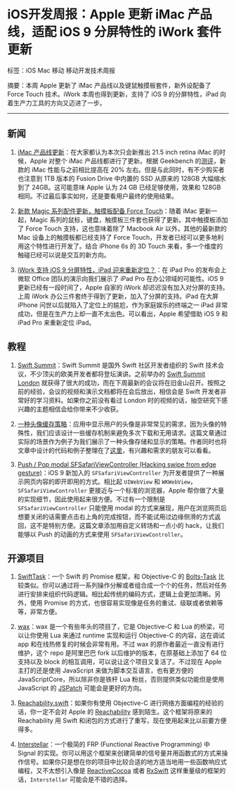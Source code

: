 # iOS开发周报：Apple 更新 iMac 产品线，适配 iOS 9 分屏特性的 iWork 套件更新

标签：iOS Mac 移动 移动开发技术周报

摘要：本周 Apple 更新了 iMac 产品线以及键鼠触摸板套件，新外设配备了 Force Touch 技术。iWork 本周也得到更新，支持了 iOS 9 的分屏特性，iPad 向着生产力工具的方向又迈进了一步。

---

## 新闻

1. [iMac 产品线更新](http://www.apple.com/cn/imac/)：在大家都认为本次只会新推出 21.5 inch retina iMac 的时候，Apple 对整个 iMac 产品线都进行了更新。根据 Geekbench 的[测评](http://browser.primatelabs.com/user/idanbo)，新款的 iMac 性能与之前相比提高在 20% 左右。但是与此同时，有不少购买者也注意到 1TB 版本的 Fusion Drive 中内置的 SSD 从原来的 128GB 大幅缩水到了 24GB。这可能意味 Apple 认为 24 GB 已经足够使用，效果和 128GB 相同。不过最后事实如何，还是要看用户最终的使用结果。

2. [新款 Magic 系列配件更新，触摸板配备 Force Touch](http://www.apple.com/cn/shop/mac/mac-accessories)：随着 iMac 更新一起，Magic 系列的鼠标，键盘，触摸板三件套也获得了更新。其中触摸板添加了 Force Touch 支持，这也意味着除了 Macbook Air 以外，其他的最新款的 Mac 设备上的触摸板都已经支持了 Force Touch，开发者已经可以更多地利用这个特性进行开发了。结合 iPhone 6s 的 3D Touch 来看，多一个维度的触碰已经可以说是交互的新方向。

3. [iWork 支持 iOS 9 分屏特性，iPad 迎来重新定位？](http://www.macrumors.com/2015/10/15/iwork-for-mac-ios-gain-el-capitan-ios-9-support/)：在 iPad Pro 的发布会上微软 Office 团队的演示向我们展示了 iPad Pro 在办公领域的可能性。iOS 9 更新已经有一段时间了，Apple 自家的 iWork 却迟迟没有加入对分屏的支持。上周 iWork 办公三件套终于得到了更新，加入了分屏的支持。iPad 在大屏 iPhone 问世以后就陷入了定位上的尴尬，作为家庭娱乐的终端之一 iPad 非常成功，但是在生产力上却一直不太出色。可以看出，Apple 希望借助 iOS 9 和 iPad Pro 来重新定位 iPad。

## 教程

1. [Swift Summit](https://www.swiftsummit.com)：Swift Summit 是国外 Swift 社区开发者组织的 Swift 技术会议，不少顶尖的欧美开发者都将登坛演讲。之前举办的 [Swift Summit London](https://realm.io/news/swift-summit/) 就获得了很大的成功，而在下周最新的会议将在旧金山召开。按照之前的经验，会议的视频和演示文档都将在会后放出，相信会是 Swift 开发者非常好的学习资料。如果你之前没有看过 London 时的视频的话，抽空研究下感兴趣的主题相信会给你带来不少收获。

2. [一种头像缓存策略](https://github.com/nixzhu/dev-blog/blob/master/2015-10-08-navi.md)：应用中显示用户的头像是非常常见的需求，因为头像的特殊性，我们应该设计一些缓存机制来避免多次下载和无用请求。这篇文章通过实际的场景作为例子为我们展示了一种头像存储和显示的策略。作者同时也将文章中设计的代码和例子整理在了[这里](https://github.com/nixzhu/Navi)，有兴趣和需求的朋友可以看看。

3. [Push / Pop modal SFSafariViewController (Hacking swipe from edge gesture)](http://www.stringcode.co.uk/push-pop-modal-sfsafariviewcontroller-hacking-swipe-from-edge-gesture/)：iOS 9 新加入的 `SFSafariViewController` 为开发者提供了一种展示网页内容的即开即用的方式。相比起 `UIWebView` 和 `WKWebView`，`SFSafariViewController` 更接近与一个标准的浏览器，Apple 帮你做了大量的实现细节，因此使用起来很方便。不过有一个限制是 `SFSafariViewController` 只能使用 modal 的方式来展现，用户在浏览网页后想要关闭的话需要点击右上角的完成按钮，而不能试用过边缘侧滑的方式返回，这不是特别方便。这篇文章添加用自定义转场和一点小的 hack，让我们能够以 Push 的动画的方式来使用 `SFSafariViewController`。

## 开源项目

1. [SwiftTask](https://github.com/ReactKit/SwiftTask)：一个 Swift 的 Promise 框架，和 Objective-C 的 [Bolts-Task](https://github.com/BoltsFramework/Bolts-iOS) 比较类似。你可以通过将一系列操作分解或者组合成一个个的任务，然后对任务进行安排来组织代码逻辑。相比起传统的编码方式，逻辑上会更加清晰。另外，使用 Promise 的方式，也很容易实现像是任务的重试、级联或者依赖等等，非常方便。

2. [wax](https://github.com/alibaba/wax)：wax 是一个有些年头的项目了，它是 Objective-C 和 Lua 的桥梁，可以让你使用 Lua 来通过 runtime 实现和运行 Objective-C 的内容，这在调试 app 和在线热修复的时候会非常有用。不过 wax 的原作者最近一直没有进行维护，这个 repo 是阿里巴巴 fork 以后维护的版本，在原基础上添加了 64 位支持以及 block 的相互调用，可以说让这个项目又复活了。不过现在 Apple 主打的还是使用 JavaScript 来做为脚本交互语言，也有更方便的 JavaScriptCore，所以除非你是铁杆 Lua 粉丝，否则提供类似功能但是使用 JavaScript 的 [JSPatch](https://github.com/bang590/JSPatch) 可能会是更好的方向。

3. [Reachability.swift](https://github.com/ashleymills/Reachability.swift)：如果你有使用 Objective-C 进行网络方面编程的经验的话，你一定不会对 Apple 的 [Reachability](https://developer.apple.com/library/ios/samplecode/Reachability/Introduction/Intro.html) 感到陌生。这个框架将原来的 Reachability 用 Swift 和闭包的方式进行了重写，现在使用起来比以前要方便得多。

4. [Interstellar](https://github.com/JensRavens/Interstellar)：一个极简的 FRP (Functional Reactive Programming) 中 Signal 的实现。你可以用这个框架来创建简单的信号量并用函数式的方式来操作信号。如果你只是想在你的项目中比较合适的地方适当地用一些函数响应式编程，又不太想引入像是 [ReactiveCocoa](https://github.com/ReactiveCocoa/ReactiveCocoa) 或者 [RxSwift](https://github.com/ReactiveX/RxSwift) 这样重量级的框架的话，`Interstellar` 可能会是不错的选择。
